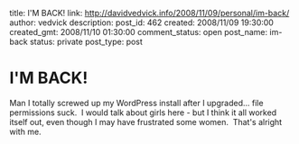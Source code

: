 title: I'M BACK!
link: http://davidvedvick.info/2008/11/09/personal/im-back/
author: vedvick
description: 
post_id: 462
created: 2008/11/09 19:30:00
created_gmt: 2008/11/10 01:30:00
comment_status: open
post_name: im-back
status: private
post_type: post

# I'M BACK!

Man I totally screwed up my WordPress install after I upgraded... file permissions suck.  I would talk about girls here - but I think it all worked itself out, even though I may have frustrated some women.  That's alright with me.